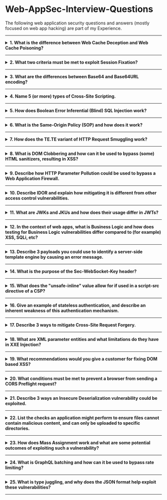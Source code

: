 # Web-AppSec-Interview-Questions
The following web application security questions and answers (mostly focused on web app hacking) are part of  my Experience.

---

<details>
<summary><b>1. What is the difference between Web Cache Deception and Web Cache Poisoning?</b></summary>

**Web Cache Deception** involves finding a dynamic page that can be accessed via a URL a web cache will automatically cache (e.g., if `/transactions` can be accessed at `/transactions.jpg`). If an attacker can trick a victim into visiting the cacheable URL, they can then load the same URL and retrieve the victim's information from the cache.

**Web Cache Poisoning** involves finding an input that results in some exploitable change in the response but doesn't form part of the cache key for the request. When an attacker sends their payload, the exploited response will be cached and then delivered to anyone who accesses the page.
</details>

---

<details>
<summary><b>2. What two criteria must be met to exploit Session Fixation?</b></summary>

Session Fixation is not the same as Session Hijacking but rather a type of Session Hijacking attack. The two criteria are:

- Attacker must be able to forcibly set a (syntactically valid but otherwise inactive) session token in the victim's browser (e.g., using XSS / CRLF injection)
- Once the victim authenticates, the application uses the session token already present and does not set a new one
</details>

---

<details>
<summary><b>3. What are the differences between Base64 and Base64URL encoding?</b></summary>

In Base64URL encoding:
- A `-` is used instead of a `+`
- A `_` is used instead of a `/`
- Padding with `=` is optional and usually omitted

This provides more compatibility when the value needs to be used in a URL.

**Note:** Padding is actually not required at all for decoding, even in regular Base64, because we can figure out how many bytes are left to decode based on the number of remaining Base64 characters:
- 2 characters = 1 more byte
- 3 characters = 2 more bytes
</details>

---

<details>
<summary><b>4. Name 5 (or more) types of Cross-Site Scripting.</b></summary>

The 5 main types are:
- Reflected XSS
- Stored XSS
- DOM-based XSS
- CSTI (Client-Side Template Injection)
- Server-Side XSS

Other types suggested include:
- Self XSS
- XST (Cross-Site Tracing)
- Universal XSS
- Blind XSS
- Mutation XSS
</details>

---

<details>
<summary><b>5. How does Boolean Error Inferential (Blind) SQL Injection work?</b></summary>

This is a variant where injecting "AND 1=1" and "AND 1=2" (for example) will return the same response! The trick is to purposefully cause a database error when a condition we want to test is true, and hope that error propagates back to the response somehow (e.g., a 500 Internal Server error).

Many ways to do this, but most use a CASE expression and some divide by zero if the condition is true. For example: `AND 1=(SELECT CASE WHEN (1=1) THEN 1/0 ELSE 1 END)`
</details>

---

<details>
<summary><b>6. What is the Same-Origin Policy (SOP) and how does it work?</b></summary>

The Same-Origin Policy is a security mechanism browsers use to prevent a variety of cross-origin attacks. The basic principle is that client-side app code can only read data from a specific URL if the URL has the same origin as the current app. Two URLs have the same origin if they share the same protocol, host, and port.

Note that reading and embedding data from URLs are treated differently, allowing applications to embed things like scripts, videos, images, etc. without actually being able to access the raw bytes of each.
</details>

---

<details>
<summary><b>7. How does the TE.TE variant of HTTP Request Smuggling work?</b></summary>

The TE.TE variant has two or more servers which always use the Transfer-Encoding header over the Content-Length header if both are present, which usually makes Request Smuggling impossible. However, by manipulating the Transfer-Encoding header, it is possible to cause one of the servers to not recognize it. This server will use the Content-Length header instead, allowing the Request Smuggling attack to work.

There are countless ways to manipulate the Transfer-Encoding header. Common ones are including whitespace before the colon, capitalization, or modifying the value "chunked" in the header itself.
</details>

---

<details>
<summary><b>8. What is DOM Clobbering and how can it be used to bypass (some) HTML sanitizers, resulting in XSS?</b></summary>

DOM Clobbering is a way to manipulate the DOM using only HTML elements (i.e., no JavaScript). By using the id or name attribute of some elements, it is possible to create global variables in the DOM. This can lead to XSS in some cases.

[DOM Clobbering Cheatsheet](https://example.com) (works best in Chrome)
</details>

---

<details>
<summary><b>9. Describe how HTTP Parameter Pollution could be used to bypass a Web Application Firewall.</b></summary>

Some servers will concatenate parameter values if two or more identical parameters exist in requests, though often with a separator (e.g., a comma). For certain payloads, WAF detection can sometimes be bypassed if the payload can be split across multiple parameters.
</details>

---

<details>
<summary><b>10. Describe IDOR and explain how mitigating it is different from other access control vulnerabilities.</b></summary>

Insecure Direct Object References occur when an application provides functionality to access a resource using some unique reference (e.g., an ID) but does not perform adequate access control checks to determine if the user should have access to the specific resource.

Generally, the user should be able to access the functionality, but not all resources via the functionality. Thus, mitigation involves an access check comparing the user to the specific resource being requested, as opposed to the functionality itself.
</details>

---

<details>
<summary><b>11. What are JWKs and JKUs and how does their usage differ in JWTs?</b></summary>

A JSON Web Key (JWK) is a JSON object representing a signing key in a JWT. A JSON Web Key Set URL (JKU) is a URL which points to the location of a set of JWKs. In a JWT, both JWKs and JKUs go in the header.

When using a JWK, the entire public key is embedded within the header, whereas a JKU can point to a set of multiple public keys. In both cases a key ID (kid) is used to select the key to be used.
</details>

---

<details>
<summary><b>12. In the context of web apps, what is Business Logic and how does testing for Business Logic vulnerabilities differ compared to (for example) XSS, SQLi, etc?</b></summary>

Business logic is code which mimics real-world business operations / decisions, rather than code which handles how a user interacts with the application. Testing for business logic vulnerabilities usually involves identifying and challenging assumptions the developer has made about how someone uses the application, rather than technical oversights involving how data is processed.

It is impossible to identify business logic flaws using current scanners, since they require an understanding of the purpose of the application and are highly contextual.
</details>

---

<details>
<summary><b>13. Describe 3 payloads you could use to identify a server-side template engine by causing an error message.</b></summary>

- **Invalid syntax**: `${{<%[%'"}}%\`
- **Divide by zero**: `${1/0}`
- **Invalid variable names**: `${tib3rius}`
</details>

---

<details>
<summary><b>14. What is the purpose of the Sec-WebSocket-Key header?</b></summary>

The "key" has nothing to do with security / encryption. Since WebSockets are created using an initial HTTP request, the Sec-WebSocket-Key header is used by the client to make sure the server supports WebSockets. If the client doesn't receive a correctly hashed version of the key from the server, it doesn't continue with the WebSocket setup.
</details>

---

<details>
<summary><b>15. What does the "unsafe-inline" value allow for if used in a script-src directive of a CSP?</b></summary>

"unsafe-inline" will allow all inline scripts (e.g., `<script>...</script>` and "onevent" attributes) to be executed, but will not allow the loading of scripts from other files, nor will it allow the use of `eval()` and other methods which allow the execution of JavaScript from strings.
</details>

---

<details>
<summary><b>16. Give an example of stateless authentication, and describe an inherent weakness of this authentication mechanism.</b></summary>

Authentication using a JWT is an example of stateless authentication. An inherent weakness of stateless authentication is the inability to forcibly expire user sessions, since all session information is stored on the client-side.
</details>

---

<details>
<summary><b>17. Describe 3 ways to mitigate Cross-Site Request Forgery.</b></summary>

- Setting the SameSite cookie attribute to Lax or Strict on session cookies can prevent this cookie being added to cross-site requests, making forged requests unauthenticated. There are some exceptions if Lax is used.
- Requiring Anti-CSRF Tokens to be submitted with vulnerable requests will prevent CSRF provided the tokens are unique, unpredictable, and are not (only) submitted in cookies.
- Another option is to check the Referer header of a request to ensure it matches a trusted origin.
</details>

---

<details>
<summary><b>18. What are XML parameter entities and what limitations do they have in XXE Injection?</b></summary>

XML parameter entities are referenced using a `%` instead of `&`, but can only be referenced within a DTD, not the main XML document. This limitation means that parameter entities are often only useful with out-of-band XXE techniques.
</details>

---

<details>
<summary><b>19. What recommendations would you give a customer for fixing DOM based XSS?</b></summary>

If possible, avoid passing untrusted inputs to potentially dangerous JavaScript functions. Checks should be implemented to ensure that values only include expected characters (as opposed to trying to detect bad characters). Encoding inputs is also a possibility.
</details>

---

<details>
<summary><b>20. What conditions must be met to prevent a browser from sending a CORS Preflight request?</b></summary>

- Only GET, HEAD, or POST methods are allowed
- Only the following headers can be manually set: Accept, Accept-Language, Content-Language, Content-Type, Range
- If Content-Type is set, it must use one of the following: application/x-www-form-urlencoded, multipart/form-data, text/plain
- If XMLHttpRequest was used, no event listener must be registered on the XMLHttpRequest.upload property
- No ReadableStream object was used
</details>

---

<details>
<summary><b>21. Describe 3 ways an Insecure Deserialization vulnerability could be exploited.</b></summary>

- Modifying the value of an object attribute
- Modifying the type of an object attribute
- Using a Magic Method to make calls to other functions/methods (potentially leading to RCE)
</details>

---

<details>
<summary><b>22. List the checks an application might perform to ensure files cannot contain malicious content, and can only be uploaded to specific directories.</b></summary>

- Only allowing files with certain extensions and mime-types to be uploaded
- Performing file analysis (to confirm the file type) and AV scans
- Performing path canonicalization before checking the end location of the file matches an allowed directory
</details>

---

<details>
<summary><b>23. How does Mass Assignment work and what are some potential outcomes of exploiting such a vulnerability?</b></summary>

Mass Assignment occurs when functionality allowing users to create or update "objects" does not restrict which attributes a user can specify. This is more common in modern MVC-type frameworks.

This can lead to attackers being able to "upgrade" their role (e.g., to admin), add money to an account balance, assign potentially negative resources to other users, or perform a log forging attack by modifying date values, as well as countless other attacks.
</details>

---

<details>
<summary><b>24. What is GraphQL batching and how can it be used to bypass rate limiting?</b></summary>

GraphQL batching allows a user to send multiple queries or mutations to a GraphQL endpoint in a single request, either using arrays or aliases. Each query / mutation is then executed and a collection of results is returned in the response.

This can bypass rate limiting since instead of sending 1000 requests to the endpoint (for example), one request can be sent containing 1000 queries / mutations.
</details>

---

<details>
<summary><b>25. What is type juggling, and why does the JSON format help exploit these vulnerabilities?</b></summary>

Type juggling is a feature of certain programming languages where variables will be converted to a different type (e.g., string, integer, boolean) in certain operations, rather than throwing an exception. For example, when concatenating a string with an integer, the integer will be converted to a string.

This can however lead to vulnerabilities when preserving the type is important. The JSON format helps exploit these vulnerabilities as it supports a wide range of data types natively (numbers, strings, booleans, arrays, objects, and nulls), whereas regular URL/Body parameters often only support strings and arrays.
</details>

---

